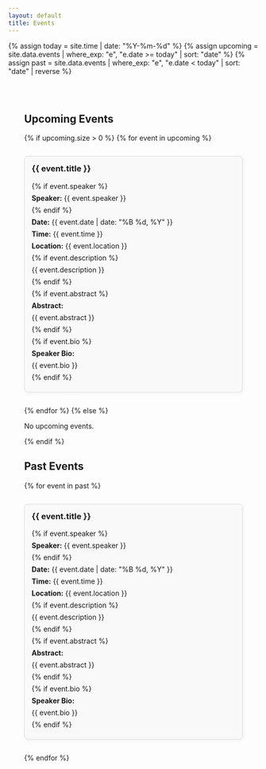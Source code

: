 ```yaml
---
layout: default
title: Events
---
```


{% assign today = site.time | date: "%Y-%m-%d" %}
{% assign upcoming = site.data.events | where_exp: "e", "e.date >= today" | sort: "date" %}
{% assign past = site.data.events | where_exp: "e", "e.date < today" | sort: "date" | reverse %}
<div class="events-container">


<h2>Upcoming Events</h2>
{% if upcoming.size > 0 %}
  {% for event in upcoming %}

<div class="event">
  <h3>{{ event.title }}</h3>

  {% if event.speaker %}
    <p><strong>Speaker:</strong> {{ event.speaker }}</p>
  {% endif %}

  <p><strong>Date:</strong> {{ event.date | date: "%B %d, %Y" }}</p>
  <p><strong>Time:</strong> {{ event.time }}</p>
  <p><strong>Location:</strong> {{ event.location }}</p>

  {% if event.description %}
    <p>{{ event.description }}</p>
  {% endif %}

  {% if event.abstract %}
    <div class="abstract">
      <strong>Abstract:</strong>
      <p>{{ event.abstract }}</p>
    </div>
  {% endif %}

  {% if event.bio %}
    <div class="bio">
      <strong>Speaker Bio:</strong>
      <p>{{ event.bio }}</p>
    </div>
  {% endif %}
</div>

  {% endfor %}
{% else %}
  <p>No upcoming events.</p>
{% endif %}

<h2>Past Events</h2>
{% for event in past %}

<div class="event">
  <h3>{{ event.title }}</h3>

  {% if event.speaker %}
    <p><strong>Speaker:</strong> {{ event.speaker }}</p>
  {% endif %}

  <p><strong>Date:</strong> {{ event.date | date: "%B %d, %Y" }}</p>
  <p><strong>Time:</strong> {{ event.time }}</p>
  <p><strong>Location:</strong> {{ event.location }}</p>

  {% if event.description %}
    <p>{{ event.description }}</p>
  {% endif %}

  {% if event.abstract %}
    <div class="abstract">
      <strong>Abstract:</strong>
      <p>{{ event.abstract }}</p>
    </div>
  {% endif %}

  {% if event.bio %}
    <div class="bio">
      <strong>Speaker Bio:</strong>
      <p>{{ event.bio }}</p>
    </div>
  {% endif %}
</div>

{% endfor %}
</div> <!-- end .events-container -->


<style>
.events-container {
  padding: 2rem;
  max-width: 960px;
  margin: auto;
}

.event {
  background: #f9f9f9;
  border: 1px solid #ddd;
  border-radius: 8px;
  padding: 1em;
  margin: 2em 0;
  box-shadow: 2px 2px 8px rgba(0,0,0,0.05);
}

.event h3 {
  margin-top: 0;
}

.event p {
  margin: 0.5em 0;
}
</style>

